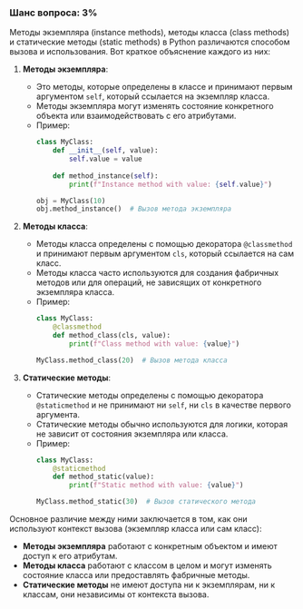 ### Шанс вопроса: 3%

Методы экземпляра (instance methods), методы класса (class methods) и статические методы (static methods) в Python различаются способом вызова и использования. Вот краткое объяснение каждого из них:

1. **Методы экземпляра**: 
   - Это методы, которые определены в классе и принимают первым аргументом `self`, который ссылается на экземпляр класса.
   - Методы экземпляра могут изменять состояние конкретного объекта или взаимодействовать с его атрибутами.
   - Пример:
     ```python
     class MyClass:
         def __init__(self, value):
             self.value = value
         
         def method_instance(self):
             print(f"Instance method with value: {self.value}")
     
     obj = MyClass(10)
     obj.method_instance()  # Вызов метода экземпляра
     ```

2. **Методы класса**:
   - Методы класса определены с помощью декоратора `@classmethod` и принимают первым аргументом `cls`, который ссылается на сам класс.
   - Методы класса часто используются для создания фабричных методов или для операций, не зависящих от конкретного экземпляра класса.
   - Пример:
     ```python
     class MyClass:
         @classmethod
         def method_class(cls, value):
             print(f"Class method with value: {value}")
     
     MyClass.method_class(20)  # Вызов метода класса
     ```

3. **Статические методы**:
   - Статические методы определены с помощью декоратора `@staticmethod` и не принимают ни `self`, ни `cls` в качестве первого аргумента.
   - Статические методы обычно используются для логики, которая не зависит от состояния экземпляра или класса.
   - Пример:
     ```python
     class MyClass:
         @staticmethod
         def method_static(value):
             print(f"Static method with value: {value}")
     
     MyClass.method_static(30)  # Вызов статического метода
     ```

Основное различие между ними заключается в том, как они используют контекст вызова (экземпляр класса или сам класс):
- **Методы экземпляра** работают с конкретным объектом и имеют доступ к его атрибутам.
- **Методы класса** работают с классом в целом и могут изменять состояние класса или предоставлять фабричные методы.
- **Статические методы** не имеют доступа ни к экземплярам, ни к классам, они независимы от контекста вызова.